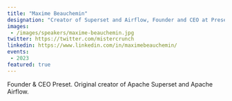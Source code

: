 ```yaml
---
title: "Maxime Beauchemin"
designation: "Creator of Superset and Airflow, Founder and CEO at Preset"
images:
 - /images/speakers/maxime-beauchemin.jpg
twitter: https://twitter.com/mistercrunch
linkedin: https://www.linkedin.com/in/maximebeauchemin/
events:
 - 2023
featured: true
---
```


Founder & CEO Preset. Original creator of Apache Superset and Apache Airflow.

